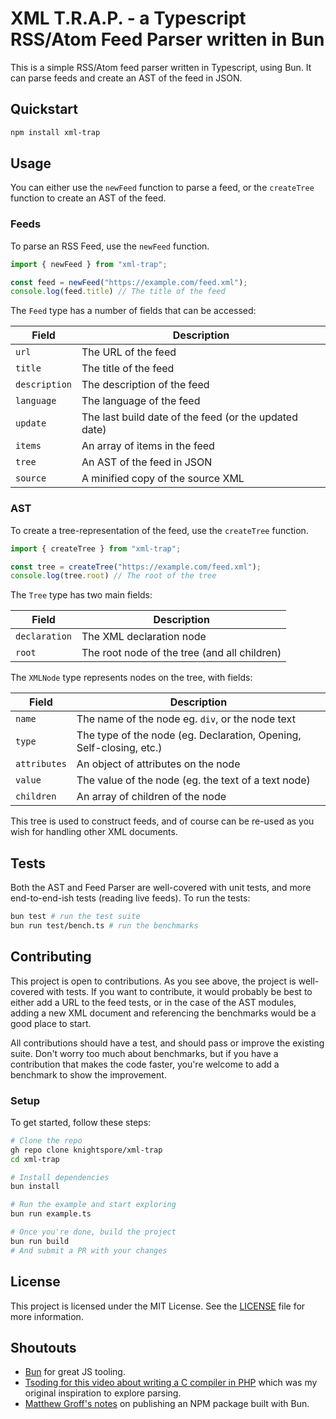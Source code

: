 # XML T.R.A.P. - a Typescript RSS/Atom Feed Parser written in Bun

This is a simple RSS/Atom feed parser written in Typescript, using Bun. It can parse feeds and create an AST of the feed in JSON. 

## Quickstart

```bash
npm install xml-trap 
```

## Usage

You can either use the `newFeed` function to parse a feed, or the `createTree` function to create an AST of the feed.

### Feeds

To parse an RSS Feed, use the `newFeed` function.

```typescript
import { newFeed } from "xml-trap";

const feed = newFeed("https://example.com/feed.xml");
console.log(feed.title) // The title of the feed
```

The `Feed` type has a number of fields that can be accessed:

| Field | Description |
| --- | --- |
| `url` | The URL of the feed |
| `title` | The title of the feed |
| `description` | The description of the feed |
| `language` | The language of the feed |
| `update` | The last build date of the feed (or the updated date) |
| `items` | An array of items in the feed |
| `tree` | An AST of the feed in JSON |
| `source` | A minified copy of the source XML |

### AST

To create a tree-representation of the feed, use the `createTree` function.

```typescript
import { createTree } from "xml-trap";

const tree = createTree("https://example.com/feed.xml");
console.log(tree.root) // The root of the tree
```

The `Tree` type has two main fields: 

| Field | Description |
| --- | --- |
| `declaration` | The XML declaration node |
| `root` | The root node of the tree (and all children) |

The `XMLNode` type represents nodes on the tree, with fields:

| Field | Description |
| --- | --- |
| `name` | The name of the node eg. `div`, or the node text |
| `type` | The type of the node (eg. Declaration, Opening, Self-closing, etc.) |
| `attributes` | An object of attributes on the node |
| `value` | The value of the node (eg. the text of a text node) |
| `children` | An array of children of the node |

This tree is used to construct feeds, and of course can be re-used as you wish for handling other XML documents.

## Tests

Both the AST and Feed Parser are well-covered with unit tests, and more end-to-end-ish tests (reading live feeds). To run the tests:

```bash
bun test # run the test suite
bun run test/bench.ts # run the benchmarks
```

## Contributing

This project is open to contributions. As you see above, the project is well-covered with tests. If you want to contribute, it would probably be best to either add a URL to the feed tests, or in the case of the AST modules, adding a new XML document and referencing the benchmarks would be a good place to start.

All contributions should have a test, and should pass or improve the existing suite. Don't worry too much about benchmarks, but if you have a contribution that makes the code faster, you're welcome to add a benchmark to show the improvement.

### Setup

To get started, follow these steps:

```bash
# Clone the repo
gh repo clone knightspore/xml-trap
cd xml-trap 

# Install dependencies
bun install

# Run the example and start exploring
bun run example.ts

# Once you're done, build the project
bun run build
# And submit a PR with your changes
```

## License

This project is licensed under the MIT License. See the [LICENSE](https://github.com/knightspore/xml-trap/blob/main/LICENSE.md) file for more information.

## Shoutouts
- [Bun](https://github.com/oven-sh/bun) for great JS tooling. 
- [Tsoding for this video about writing a C compiler in PHP](https://www.youtube.com/watch?v=Yi6NxMxCFY8&pp=ygUOYyBjb21waWxlciBwaHA%3D) which was my original inspiration to explore parsing. 
- [Matthew Groff's notes](https://groff.dev/blog/function-agents) on publishing an NPM package built with Bun.

